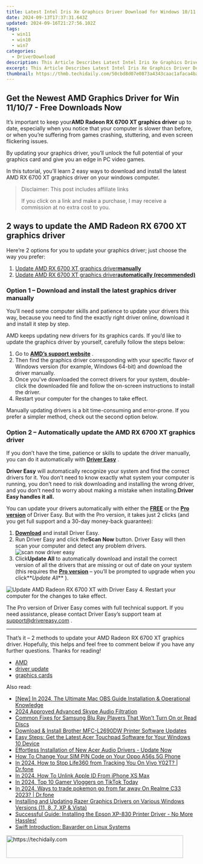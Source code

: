 ```yaml
---
title: Latest Intel Iris Xe Graphics Driver Download for Windows 10/11
date: 2024-09-13T17:37:31.643Z
updated: 2024-09-16T21:27:56.102Z
tags:
  - win11
  - win10
  - win7
categories:
  - DriverDownload
description: This Article Describes Latest Intel Iris Xe Graphics Driver Download for Windows 10/11
excerpt: This Article Describes Latest Intel Iris Xe Graphics Driver Download for Windows 10/11
thumbnail: https://thmb.techidaily.com/50cbd8d07e0873a4343caac1afaca4ba3bdd492ab0995e73547b18cbc746d1e9.png
---
```


## Get the Newest AMD Graphics Driver for Win 11/10/7 - Free Downloads Now

It’s important to keep your**AMD Radeon RX 6700 XT graphics driver** up to date, especially when you notice that your computer is slower than before, or when you’re suffering from games crashing, stuttering, and even screen flickering issues.

 By updating your graphics driver, you’ll unlock the full potential of your graphics card and give you an edge in PC video games.

 In this tutorial, you’ll learn 2 easy ways to download and install the latest AMD RX 6700 XT graphics driver on your windows computer.

>  Disclaimer: This post includes affiliate links
>
>  If you click on a link and make a purchase, I may receive a commission at no extra cost to you.
>

## 2 ways to update the AMD Radeon RX 6700 XT graphics driver

 Here’re 2 options for you to update your graphics driver; just choose the way you prefer:

1. [Update AMD RX 6700 XT graphics driver**manually**](https://tools.techidaily.com/drivereasy/download/)
2. [Update AMD RX 6700 XT graphics driver**automatically (recommended)**](https://www.drivereasy.com/knowledge/latest-amd-rx-6700-xt-driver-download-for-windows/#h-option-2-automatically-update-the-amd-rx-6700-xt-graphics-driver)

### Option 1 – Download and install the latest graphics driver manually

 You’ll need some computer skills and patience to update your drivers this way, because you need to find the exactly right driver online, download it and install it step by step.

 AMD keeps updating new drivers for its graphics cards. If you’d like to update the graphics driver by yourself, carefully follow the steps below:

1. Go to **[AMD’s support website](https://www.amd.com/en/support)**  .
2. Then find the graphics driver corresponding with your specific flavor of Windows version (for example, Windows 64-bit) and download the driver manually.
3. Once you’ve downloaded the correct drivers for your system, double-click the downloaded file and follow the on-screen instructions to install the driver.
4. Restart your computer for the changes to take effect.

 Manually updating drivers is a bit time-consuming and error-prone. If you prefer a simpler method, check out the second option below.

### **Option 2 – Automatically update the AMD RX 6700 XT graphics driver**

 If you don’t have the time, patience or skills to update the driver manually, you can do it automatically with **[Driver Easy](https://tools.techidaily.com/drivereasy/download/)**  .

**Driver Easy** will automatically recognize your system and find the correct drivers for it. You don’t need to know exactly what system your computer is running, you don’t need to risk downloading and installing the wrong driver, and you don’t need to worry about making a mistake when installing.**Driver Easy handles it all.**

 You can update your drivers automatically with either the **[FREE](https://tools.techidaily.com/drivereasy/download/)**  or the[](https://tools.techidaily.com/drivereasy/download/) **[Pro version](https://tools.techidaily.com/drivereasy/download/)**  of Driver Easy. But with the Pro version, it takes just 2 clicks (and you get full support and a 30-day money-back guarantee):

1. **[Download](https://tools.techidaily.com/drivereasy/download/)**  and install Driver Easy.
2. Run Driver Easy and click the**Scan Now** button. Driver Easy will then scan your computer and detect any problem drivers.  
![scan now driver easy](https://images.drivereasy.com/wp-content/uploads/2020/09/scan-now-driver-easy-2.jpg)
3. Click**Update All** to automatically download and install the correct version of all the drivers that are missing or out of date on your system (this requires the[](https://tools.techidaily.com/drivereasy/download/) **[Pro version](https://tools.techidaily.com/drivereasy/download/)**  – you’ll be prompted to upgrade when you click**_Update All_** ).  

![Update AMD Radeon RX 6700 XT with Driver Easy](https://images.drivereasy.com/wp-content/uploads/2021/03/Update-AMD-Radeon-RX-6700-XT-with-Driver-Easy.jpg)
4. Restart your computer for the changes to take effect.

 The Pro version of Driver Easy comes with full technical support. If you need assistance, please contact Driver Easy’s support team at [support@drivereasy.com](https://tools.techidaily.com/drivereasy/download/) .

---

 That’s it – 2 methods to update your AMD Radeon RX 6700 XT graphics driver. Hopefully, this helps and feel free to comment below if you have any further questions. Thanks for reading!

* [AMD](https://tools.techidaily.com/drivereasy/download/)
* [driver update](https://tools.techidaily.com/drivereasy/download/)
* [graphics cards](https://tools.techidaily.com/drivereasy/download/)

<ins class="adsbygoogle"
     style="display:block"
     data-ad-format="autorelaxed"
     data-ad-client="ca-pub-7571918770474297"
     data-ad-slot="1223367746"></ins>

<ins class="adsbygoogle"
     style="display:block"
     data-ad-client="ca-pub-7571918770474297"
     data-ad-slot="8358498916"
     data-ad-format="auto"
     data-full-width-responsive="true"></ins>

<span class="atpl-alsoreadstyle">Also read:</span>
<div><ul>
<li><a href="https://video-capture.techidaily.com/new-in-2024-the-ultimate-mac-obs-guide-installation-and-operational-knowledge/"><u>[New] In 2024, The Ultimate Mac OBS Guide Installation & Operational Knowledge</u></a></li>
<li><a href="https://video-capture.techidaily.com/2024-approved-advanced-skype-audio-filtration/"><u>2024 Approved Advanced Skype Audio Filtration</u></a></li>
<li><a href="https://win-amazing.techidaily.com/common-fixes-for-samsung-blu-ray-players-that-wont-turn-on-or-read-discs/"><u>Common Fixes for Samsung Blu Ray Players That Won't Turn On or Read Discs</u></a></li>
<li><a href="https://win-amazing.techidaily.com/download-and-install-brother-mfc-l2690dw-printer-software-updates/"><u>Download & Install Brother MFC-L2690DW Printer Software Updates</u></a></li>
<li><a href="https://win-amazing.techidaily.com/easy-steps-get-the-latest-acer-touchpad-software-for-your-windows-10-device/"><u>Easy Steps: Get the Latest Acer Touchpad Software for Your Windows 10 Device</u></a></li>
<li><a href="https://win-amazing.techidaily.com/1722976421711-effortless-installation-of-new-acer-audio-drivers-update-now/"><u>Effortless Installation of New Acer Audio Drivers - Update Now</u></a></li>
<li><a href="https://sim-unlock.techidaily.com/how-to-change-your-sim-pin-code-on-your-oppo-a56s-5g-phone-by-drfone-android/"><u>How To Change Your SIM PIN Code on Your Oppo A56s 5G Phone</u></a></li>
<li><a href="https://review-topics.techidaily.com/in-2024-how-to-stop-life360-from-tracking-you-on-vivo-y02t-drfone-by-drfone-virtual-android/"><u>In 2024, How to Stop Life360 from Tracking You On Vivo Y02T? | Dr.fone</u></a></li>
<li><a href="https://apple-account.techidaily.com/in-2024-how-to-unlink-apple-id-from-iphone-xs-max-by-drfone-ios/"><u>In 2024, How To Unlink Apple ID From iPhone XS Max</u></a></li>
<li><a href="https://tiktok-videos.techidaily.com/in-2024-top-10-gamer-vloggers-on-tiktok-today/"><u>In 2024, Top 10 Gamer Vloggers on TikTok Today</u></a></li>
<li><a href="https://pokemon-go-android.techidaily.com/in-2024-ways-to-trade-pokemon-go-from-far-away-on-realme-c33-2023-drfone-by-drfone-virtual-android/"><u>In 2024, Ways to trade pokemon go from far away On Realme C33 2023? | Dr.fone</u></a></li>
<li><a href="https://win-amazing.techidaily.com/installing-and-updating-razer-graphics-drivers-on-various-windows-versions-11-8-7-xp-and-vista/"><u>Installing and Updating Razer Graphics Drivers on Various Windows Versions (11, 8, 7, XP & Vista)</u></a></li>
<li><a href="https://win-amazing.techidaily.com/successful-guide-installing-the-epson-xp-830-printer-driver-no-more-hassles/"><u>Successful Guide: Installing the Epson XP-830 Printer Driver - No More Hassles!</u></a></li>
<li><a href="https://tech-savvy.techidaily.com/swift-introduction-bavarder-on-linux-systems/"><u>Swift Introduction: Bavarder on Linux Systems</u></a></li>
</ul></div>

<!-- affiliate ads begin -->
<a href="https://bluettius.sjv.io/c/5597632/2139118/17108" target="_top" id="2139118">
  <img src="//a.impactradius-go.com/display-ad/17108-2139118" border="0" alt="https://techidaily.com" width="468" height="60"/>
</a>
<img height="0" width="0" src="https://bluettius.sjv.io/i/5597632/2139118/17108" style="position:absolute;visibility:hidden;" border="0" />
<!-- affiliate ads end -->

